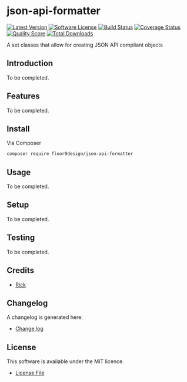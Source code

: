 # json-api-formatter

[![Latest Version](https://img.shields.io/github/release/elb98rm/laravel-restful-api.svg?style=plastic)](https://github.com/elb98rm/laravel-restful-api/releases)
[![Software License](https://img.shields.io/badge/license-MIT-brightgreen.svg?style=plastic)](LICENSE.md)
[![Build Status](https://img.shields.io/travis/laravel-restful-api/master.svg?style=plastic)](https://travis-ci.org/elb98rm/laravel-restful-api)
[![Coverage Status](https://img.shields.io/scrutinizer/coverage/g/laravel-restful-api/laravel-restful-api.svg?style=plastic)](https://scrutinizer-ci.com/g/floor9design/laravel-restful-api/code-structure)
[![Quality Score](https://img.shields.io/scrutinizer/g/laravel-restful-api/laravel-restful-api.svg?style=plastic)](https://scrutinizer-ci.com/g/floor9design/laravel-restful-api)
[![Total Downloads](https://img.shields.io/packagist/dt/league/laravel-restful-api.svg?style=plastic)](https://packagist.org/packages/floor9design/laravel-restful-api)

A set classes that allow for creating JSON API compliant objects

## Introduction

To be completed. 

## Features

To be completed. 

## Install

Via Composer

``` bash
composer require floor9design/json-api-formatter
```

## Usage

To be completed. 

## Setup

To be completed. 

## Testing

To be completed. 

## Credits

- [Rick](https://github.com/elb98rm)

## Changelog

A changelog is generated here:

* [Change log](CHANGELOG.md)

## License

This software is available under the MIT licence. 

* [License File](LICENSE.md)
